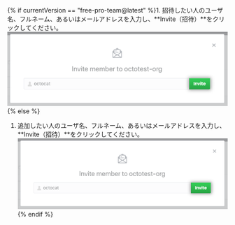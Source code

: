 {% if currentVersion == "free-pro-team@latest" %}1. 招待したい人のユーザ名、フルネーム、あるいはメールアドレスを入力し、**Invite（招待）**をクリックしてください。
  ![メンバーの招待フォーム](/assets/images/help/organizations/org-invite-modal.png){% else %}
1. 追加したい人のユーザ名、フルネーム、あるいはメールアドレスを入力し、**Invite（招待）**をクリックしてください。 ![Invite member form](/assets/images/help/organizations/org-invite-modal.png){% endif %}
